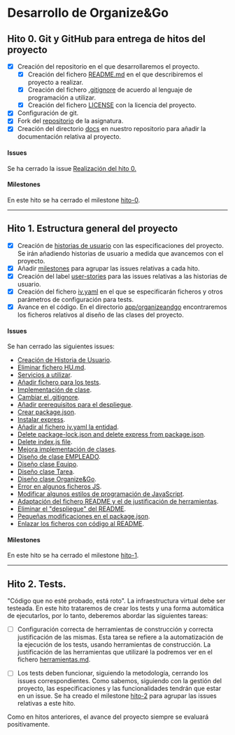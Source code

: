 # Desarrollo de Organize&Go

## Hito 0. Git y GitHub para entrega de hitos del proyecto

+ [x] Creación del repositorio en el que desarrollaremos el proyecto.
    + [x] Creación del fichero [README.md](https://github.com/sergiovp/IV-OrganizeAndGo/blob/master/README.md) en el que describiremos el proyecto a realizar.
    + [x] Creación del fichero [.gitignore](https://github.com/sergiovp/IV-OrganizeAndGo/blob/master/.gitignore) de acuerdo al lenguaje de programación a utilizar.
    + [x] Creación del fichero [LICENSE](https://github.com/sergiovp/IV-OrganizeAndGo/blob/master/LICENSE) con la licencia del proyecto.
+ [x] Configuración de git.
+ [x] Fork del [repositorio](https://github.com/JJ/IV-20-21) de la asignatura.
+ [x] Creación del directorio [docs](https://github.com/sergiovp/IV-OrganizeAndGo/tree/master/docs) en nuestro repositorio para añadir la documentación relativa al proyecto.

#### Issues

Se ha cerrado la issue [Realización del hito 0.](https://github.com/sergiovp/IV-OrganizeAndGo/issues/1)

#### Milestones

En este hito se ha cerrado el milestone [hito-0](https://github.com/sergiovp/IV-OrganizeAndGo/milestone/1).

---

## Hito 1. Estructura general del proyecto

+ [x] Creación de [historias de usuario](https://github.com/sergiovp/IV-OrganizeAndGo#historias-de-usuario) con las especificaciones del proyecto. Se irán añadiendo historias de usuario a medida que avancemos con el proyecto.
+ [x] Añadir [milestones](https://github.com/sergiovp/IV-OrganizeAndGo/milestones) para agrupar las issues relativas a cada hito.
+ [x] Creación del label [user-stories](https://github.com/sergiovp/IV-OrganizeAndGo/labels/user-stories) para las issues relativas a las historias de usuario.
+ [x] Creación del fichero [iv.yaml](https://github.com/sergiovp/IV-OrganizeAndGo/blob/master/iv.yaml) en el que se especificarán ficheros y otros parámetros de configuración para tests.
+ [x] Avance en el código. En el directorio [app/organizeandgo](https://github.com/sergiovp/IV-OrganizeAndGo/tree/master/app/organizeandgo) encontraremos los ficheros relativos al diseño de las clases del proyecto.

#### Issues

Se han cerrado las siguientes issues:

+ [Creación de Historia de Usuario](https://github.com/sergiovp/IV-OrganizeAndGo/issues/2).
+ [Eliminar fichero HU.md](https://github.com/sergiovp/IV-OrganizeAndGo/issues/3).
+ [Servicios a utilizar](https://github.com/sergiovp/IV-OrganizeAndGo/issues/4).
+ [Añadir fichero para los tests](https://github.com/sergiovp/IV-OrganizeAndGo/issues/8).
+ [Implementación de clase](https://github.com/sergiovp/IV-OrganizeAndGo/issues/9).
+ [Cambiar el .gitignore](https://github.com/sergiovp/IV-OrganizeAndGo/issues/10).
+ [Añadir prerequisitos para el despliegue](https://github.com/sergiovp/IV-OrganizeAndGo/issues/11).
+ [Crear package.json](https://github.com/sergiovp/IV-OrganizeAndGo/issues/12).
+ [Instalar express](https://github.com/sergiovp/IV-OrganizeAndGo/issues/13).
+ [Añadir al fichero iv.yaml la entidad](https://github.com/sergiovp/IV-OrganizeAndGo/issues/14).
+ [Delete package-lock.json and delete express from package.json](https://github.com/sergiovp/IV-OrganizeAndGo/issues/15).
+ [Delete index.js file](https://github.com/sergiovp/IV-OrganizeAndGo/issues/17).
+ [Mejora implementación de clases](https://github.com/sergiovp/IV-OrganizeAndGo/issues/18).
+ [Diseño de clase EMPLEADO](https://github.com/sergiovp/IV-OrganizeAndGo/issues/19).
+ [Diseño clase Equipo](https://github.com/sergiovp/IV-OrganizeAndGo/issues/20).
+ [Diseño clase Tarea](https://github.com/sergiovp/IV-OrganizeAndGo/issues/21).
+ [Diseño clase Organize&Go](https://github.com/sergiovp/IV-OrganizeAndGo/issues/22).
+ [Error en algunos ficheros JS](https://github.com/sergiovp/IV-OrganizeAndGo/issues/23).
+ [Modificar algunos estilos de programación de JavaScript](https://github.com/sergiovp/IV-OrganizeAndGo/issues/24).
+ [Adaptación del fichero README y el de justificación de herramientas](https://github.com/sergiovp/IV-OrganizeAndGo/issues/25).
+ [Eliminar el "despliegue" del README](https://github.com/sergiovp/IV-OrganizeAndGo/issues/26).
+ [Pequeñas modificaciones en el package.json](https://github.com/sergiovp/IV-OrganizeAndGo/issues/27).
+ [Enlazar los ficheros con código al README](https://github.com/sergiovp/IV-OrganizeAndGo/issues/29).

#### Milestones

En este hito se ha cerrado el milestone [hito-1](https://github.com/sergiovp/IV-OrganizeAndGo/milestone/1).

---

## Hito 2. Tests.

"Código que no esté probado, está roto". La infraestructura virtual debe ser testeada. En este hito trataremos de crear los tests y una forma automática de ejecutarlos, por lo tanto, deberemos abordar las siguientes tareas:

+ [ ] Configuración correcta de herramientas de construcción y correcta justificación de las mismas. 
Esta tarea se refiere a la automatización de la ejecución de los tests, usando herramientas de construcción. La justificación de las herramientas que utilizaré la podremos ver en el fichero [herramientas.md](https://github.com/sergiovp/IV-OrganizeAndGo/blob/master/docs/herramientas.md).

+ [ ] Los tests deben funcionar, siguiendo la metodología, cerrando los issues correspondientes.
Como sabemos, siguiendo con la gestión del proyecto, las especificaciones y las funcionalidades tendrán que estar en un issue. Se ha creado el milestone [hito-2](https://github.com/sergiovp/IV-OrganizeAndGo/milestone/3) para agrupar las issues relativas a este hito.

Como en hitos anteriores, el avance del proyecto siempre se evaluará positivamente.
